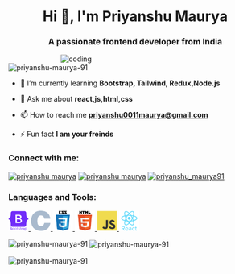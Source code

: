 <h1 align="center">Hi 👋, I'm Priyanshu Maurya</h1>
<h3 align="center">A passionate frontend developer from India</h3>

<img align="right" alt="coding" width="400" src="https://camo.githubusercontent.com/4d9f5ecceb711eec6e2018f38a5677dc657c9738d4a65ba3b928c41c0a45b439/68747470733a2f2f6d69726f2e6d656469756d2e636f6d2f6d61782f313336302f302a37513379765349765f7430696f4a2d5a2e676966">

<p align="left"> <img src="https://komarev.com/ghpvc/?username=priyanshu-maurya-91&label=Profile%20views&color=0e75b6&style=flat" alt="priyanshu-maurya-91" /> </p>

- 🌱 I’m currently learning **Bootstrap, Tailwind, Redux,Node.js**

- 💬 Ask me about **react,js,html,css**

- 📫 How to reach me **priyanshu0011maurya@gmail.com**

- ⚡ Fun fact **I am your freinds**

<h3 align="left">Connect with me:</h3>
<p align="left">
<a href="https://linkedin.com/in/priyanshu maurya" target="blank"><img align="center" src="https://raw.githubusercontent.com/rahuldkjain/github-profile-readme-generator/master/src/images/icons/Social/linked-in-alt.svg" alt="priyanshu maurya" height="30" width="40" /></a>
<a href="https://fb.com/priyanshu maurya" target="blank"><img align="center" src="https://raw.githubusercontent.com/rahuldkjain/github-profile-readme-generator/master/src/images/icons/Social/facebook.svg" alt="priyanshu maurya" height="30" width="40" /></a>
<a href="https://instagram.com/priyanshu_maurya91" target="blank"><img align="center" src="https://raw.githubusercontent.com/rahuldkjain/github-profile-readme-generator/master/src/images/icons/Social/instagram.svg" alt="priyanshu_maurya91" height="30" width="40" /></a>
</p>

<h3 align="left">Languages and Tools:</h3>
<p align="left"> <a href="https://getbootstrap.com" target="_blank" rel="noreferrer"> <img src="https://raw.githubusercontent.com/devicons/devicon/master/icons/bootstrap/bootstrap-plain-wordmark.svg" alt="bootstrap" width="40" height="40"/> </a> <a href="https://www.cprogramming.com/" target="_blank" rel="noreferrer"> <img src="https://raw.githubusercontent.com/devicons/devicon/master/icons/c/c-original.svg" alt="c" width="40" height="40"/> </a> <a href="https://www.w3schools.com/css/" target="_blank" rel="noreferrer"> <img src="https://raw.githubusercontent.com/devicons/devicon/master/icons/css3/css3-original-wordmark.svg" alt="css3" width="40" height="40"/> </a> <a href="https://www.w3.org/html/" target="_blank" rel="noreferrer"> <img src="https://raw.githubusercontent.com/devicons/devicon/master/icons/html5/html5-original-wordmark.svg" alt="html5" width="40" height="40"/> </a> <a href="https://developer.mozilla.org/en-US/docs/Web/JavaScript" target="_blank" rel="noreferrer"> <img src="https://raw.githubusercontent.com/devicons/devicon/master/icons/javascript/javascript-original.svg" alt="javascript" width="40" height="40"/> </a> <a href="https://reactjs.org/" target="_blank" rel="noreferrer"> <img src="https://raw.githubusercontent.com/devicons/devicon/master/icons/react/react-original-wordmark.svg" alt="react" width="40" height="40"/> </a> </p>

<p><img align="left" src="https://github-readme-stats.vercel.app/api/top-langs?username=priyanshu-maurya-91&show_icons=true&locale=en&layout=compact" alt="priyanshu-maurya-91" /></p>

<p>&nbsp;<img align="center" src="https://github-readme-stats.vercel.app/api?username=priyanshu-maurya-91&show_icons=true&locale=en" alt="priyanshu-maurya-91" /></p>

<p><img align="center" src="https://github-readme-streak-stats.herokuapp.com/?user=priyanshu-maurya-91&" alt="priyanshu-maurya-91" /></p>
